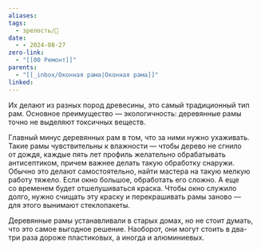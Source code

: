 ```yaml
---
aliases: 
tags:
  - зрелость/🌱
date:
  - - 2024-08-27
zero-link:
  - "[[00 Ремонт]]"
parents:
  - "[[_inbox/Оконная рама|Оконная рама]]"
linked:
---
```

Их делают из разных пород древесины, это самый традиционный тип рам. Основное преимущество — экологичность: деревянные рамы точно не выделяют токсичных веществ.

Главный минус деревянных рам в том, что за ними нужно ухаживать. Такие рамы чувствительны к влажности — чтобы дерево не сгнило от дождя, каждые пять лет профиль желательно обрабатывать антисептиком, причем важнее делать такую обработку снаружи. Обычно это делают самостоятельно, найти мастера на такую мелкую работу тяжело. Если окно большое, обработать его сложно. А еще со временем будет отшелушиваться краска. Чтобы окно служило долго, нужно счищать эту краску и перекрашивать рамы заново — для этого вынимают стеклопакеты.

Деревянные рамы устанавливали в старых домах, но не стоит думать, что это самое выгодное решение. Наоборот, они могут стоить в два-три раза дороже пластиковых, а иногда и алюминиевых.